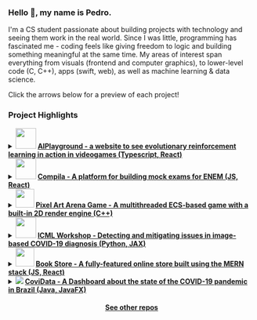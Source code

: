 ### Hello 👋, my name is Pedro.

I'm a CS student passionate about building projects with technology and seeing them work in the real world. Since I was little, programming has fascinated me - coding feels like giving freedom to logic and building something meaningful at the same time. My areas of interest span everything from visuals (frontend and computer graphics), to lower-level code (C, C++), apps (swift, web), as well as machine learning & data science.

Click the arrows below for a preview of each project!

### Project Highlights

<details>
	<summary>
    <b>
    <img width="42" src="https://img.icons8.com/external-flaticons-flat-flat-icons/64/000000/external-neural-network-the-future-flaticons-flat-flat-icons.png"/>
    <a href="https://github.com/PedroMartelleto/AIPlayground">AIPlayground - a website to see evolutionary reinforcement learning in action in videogames (Typescript, React)</a>
    </b>
  </summary>
  <p>
  <video autoplay="true" controls="false" src="https://user-images.githubusercontent.com/35240934/128615672-2c77c06c-1d38-4093-a495-39a1024a2e58.mp4" />
</p>
</details>

<details>
	<summary>
    <b>
    <img width="42" src="https://img.icons8.com/external-flaticons-flat-flat-icons/64/000000/external-exam-university-flaticons-flat-flat-icons-3.png"/>
    <a href="https://www.compilaenem.com">Compila - A platform for building mock exams for ENEM (JS, React)</a>
    </b>
  </summary>
  <p>
  <video autoplay="true" controls="false" src="https://user-images.githubusercontent.com/35240934/175204675-2eb5fb08-de6a-4e18-9849-df9debc59bbd.mp4" />
</p>
</details>


<details>
	<summary>
    <b>
    <img style="image-rendering: pixelated;" width="38" src="https://user-images.githubusercontent.com/35240934/175382129-482ad244-5739-4485-b9e4-959cbe844422.png"/>
    <a href="https://github.com/PedroMartelleto/ModernCppGame">Pixel Art Arena Game - A multithreaded ECS-based game with a built-in 2D render engine (C++)</a>
    </b>
  </summary>
  <p align="center">
    <video autoplay="true" controls="false" src="https://user-images.githubusercontent.com/35240934/175192721-d98a1925-aa89-469b-aa42-ffd87ef5b20d.mp4"/>
  </p>
</details>


<details>
	<summary>
    <b>
    <img width="42" src="https://user-images.githubusercontent.com/35240934/175382135-295616a9-b96b-4186-9977-c273ce94e309.png"/>
    <a href="https://github.com/JoaoMarcosCSilva/issues-covid-image-diagnosis">ICML Workshop - Detecting and mitigating issues in image-based COVID-19 diagnosis (Python, JAX)</a>
    </b>
  </summary>
  <img src="https://i.imgur.com/iYdLaFJ.png"/>
</details>

<details>
	<summary>
    <b>
    <img width="38" src="https://img.icons8.com/external-avoca-kerismaker/64/000000/external-Online-Book-digital-service-avoca-kerismaker.png"/>
    <a href="https://github.com/PedroMartelleto/Online-Store">Book Store - A fully-featured online store built using the MERN stack (JS, React)</a>
    </b>
  </summary>
  <p>
  <video autoplay="true" controls="false" src="https://user-images.githubusercontent.com/35240934/175203442-8d1aea3b-f969-4a9b-945e-397a1bbf4d3a.mp4" />
</p>
</details>

<details>
	<summary>
    <b>
    <img src="https://img.icons8.com/color/48/000000/coronavirus--v1.png"/>
    <a href="https://github.com/PedroMartelleto/covidata">CoviData - A Dashboard about the state of the COVID-19 pandemic in Brazil (Java, JavaFX)</a>
    </b>
  </summary>
  <p align="center">
    <video autoplay="true" controls="false" src="https://user-images.githubusercontent.com/35240934/128615158-9dfc24b0-abb2-4f52-9f86-f6b08ae7f731.mp4"/>
  </p>
</details>

<h4 align="center">
  <a href="https://github.com/PedroMartelleto?tab=repositories" title="Show Repositories">See other repos</a>
</h4>
